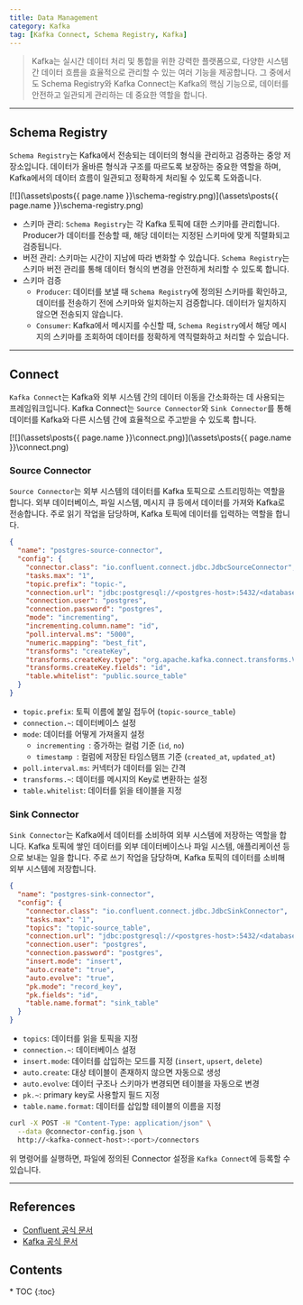 ```yaml
---
title: Data Management
category: Kafka
tag: [Kafka Connect, Schema Registry, Kafka]
---
```


> Kafka는 실시간 데이터 처리 및 통합을 위한 강력한 플랫폼으로, 다양한 시스템 간 데이터 흐름을 효율적으로 관리할 수 있는 여러 기능을 제공합니다. 그 중에서도 Schema Registry와 Kafka Connect는 Kafka의 핵심 기능으로, 데이터를 안전하고 일관되게 관리하는 데 중요한 역할을 합니다.

---

## Schema Registry
`Schema Registry`는 Kafka에서 전송되는 데이터의 형식을 관리하고 검증하는 중앙 저장소입니다. 데이터가 올바른 형식과 구조를 따르도록 보장하는 중요한 역할을 하며, Kafka에서의 데이터 흐름이 일관되고 정확하게 처리될 수 있도록 도와줍니다.

[![](\assets\posts\{{ page.name }}\schema-registry.png)](\assets\posts\{{ page.name }}\schema-registry.png)

- 스키마 관리: `Schema Registry`는 각 Kafka 토픽에 대한 스키마를 관리합니다. Producer가 데이터를 전송할 때, 해당 데이터는 지정된 스키마에 맞게 직렬화되고 검증됩니다.
- 버전 관리: 스키마는 시간이 지남에 따라 변화할 수 있습니다. `Schema Registry`는 스키마 버전 관리를 통해 데이터 형식의 변경을 안전하게 처리할 수 있도록 합니다. 
- 스키마 검증
  - `Producer`: 데이터를 보낼 때 `Schema Registry`에 정의된 스키마를 확인하고, 데이터를 전송하기 전에 스키마와 일치하는지 검증합니다. 데이터가 일치하지 않으면 전송되지 않습니다.
  - `Consumer`: Kafka에서 메시지를 수신할 때, `Schema Registry`에서 해당 메시지의 스키마를 조회하여 데이터를 정확하게 역직렬화하고 처리할 수 있습니다. 

---

## Connect
`Kafka Connect`는 Kafka와 외부 시스템 간의 데이터 이동을 간소화하는 데 사용되는 프레임워크입니다. Kafka Connect는 `Source Connector`와 `Sink Connector`를 통해 데이터를 Kafka와 다른 시스템 간에 효율적으로 주고받을 수 있도록 합니다.

[![](\assets\posts\{{ page.name }}\connect.png)](\assets\posts\{{ page.name }}\connect.png)

### Source Connector
`Source Connector`는 외부 시스템의 데이터를 Kafka 토픽으로 스트리밍하는 역할을 합니다. 외부 데이터베이스, 파일 시스템, 메시지 큐 등에서 데이터를 가져와 Kafka로 전송합니다. 주로 읽기 작업을 담당하며, Kafka 토픽에 데이터를 입력하는 역할을 합니다.

```json
{
  "name": "postgres-source-connector",  
  "config": {
    "connector.class": "io.confluent.connect.jdbc.JdbcSourceConnector",  
    "tasks.max": "1",  
    "topic.prefix": "topic-",  
    "connection.url": "jdbc:postgresql://<postgres-host>:5432/<database>",
    "connection.user": "postgres",
    "connection.password": "postgres",
    "mode": "incrementing",  
    "incrementing.column.name": "id",  
    "poll.interval.ms": "5000",  
    "numeric.mapping": "best_fit",  
    "transforms": "createKey",  
    "transforms.createKey.type": "org.apache.kafka.connect.transforms.ValueToKey",  
    "transforms.createKey.fields": "id",  
    "table.whitelist": "public.source_table"  
  }
}

```
- `topic.prefix`: 토픽 이름에 붙일 접두어 (`topic-source_table`)
- `connection.~`: 데이터베이스 설정
- `mode`: 데이터를 어떻게 가져올지 설정
  - `incrementing `: 증가하는 컬럼 기준 (`id`, `no`)
  - `timestamp `: 컬럼에 저장된 타임스탬프 기준 (`created_at`, `updated_at`)
- `poll.interval.ms`: 커넥터가 데이터를 읽는 간격
- `transforms.~`: 데이터를 메시지의 Key로 변환하는 설정
- `table.whitelist`: 데이터를 읽을 테이블을 지정

### Sink Connector
`Sink Connector`는 Kafka에서 데이터를 소비하여 외부 시스템에 저장하는 역할을 합니다. Kafka 토픽에 쌓인 데이터를 외부 데이터베이스나 파일 시스템, 애플리케이션 등으로 보내는 일을 합니다. 주로 쓰기 작업을 담당하며, Kafka 토픽의 데이터를 소비해 외부 시스템에 저장합니다.

```json
{
  "name": "postgres-sink-connector",  
  "config": {
    "connector.class": "io.confluent.connect.jdbc.JdbcSinkConnector", 
    "tasks.max": "1",  
    "topics": "topic-source_table",  
    "connection.url": "jdbc:postgresql://<postgres-host>:5432/<database>",
    "connection.user": "postgres",  
    "connection.password": "postgres", 
    "insert.mode": "insert",  
    "auto.create": "true",  
    "auto.evolve": "true",  
    "pk.mode": "record_key",  
    "pk.fields": "id",  
    "table.name.format": "sink_table"  
  }
}
```
- `topics`: 데이터를 읽을 토픽을 지정
- `connection.~`: 데이터베이스 설정
- `insert.mode`: 데이터를 삽입하는 모드를 지정 (`insert`, `upsert`, `delete`)
- `auto.create`: 대상 테이블이 존재하지 않으면 자동으로 생성
- `auto.evolve`: 데이터 구조나 스키마가 변경되면 테이블을 자동으로 변경
- `pk.~`: primary key로 사용할지 필드 지정
- `table.name.format`: 데이터를 삽입할 테이블의 이름을 지정

```bash
curl -X POST -H "Content-Type: application/json" \
  --data @connector-config.json \
  http://<kafka-connect-host>:<port>/connectors
```
위 명령어를 실행하면, 파일에 정의된 Connector 설정을 `Kafka Connect`에 등록할 수 있습니다.


---

## References
- [Confluent 공식 문서](https://docs.confluent.io/)
- [Kafka 공식 문서](https://kafka.apache.org/documentation/)

<nav class="post-toc" markdown="1">
  <h2>Contents</h2>
* TOC
{:toc}
</nav>
